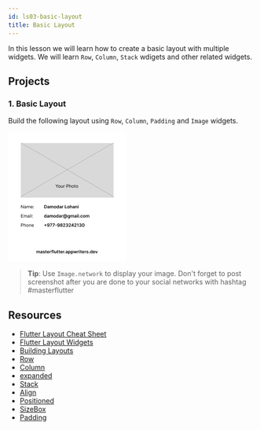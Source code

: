 ```yaml
---
id: ls03-basic-layout
title: Basic Layout
---
```


In this lesson we will learn how to create a basic layout with multiple widgets. We will learn `Row`, `Column`, `Stack` wdigets and other related widgets.

## Projects

### 1. Basic Layout

Build the following layout using `Row`, `Column`, `Padding` and `Image` widgets.

![Basic layout](/images/ch05-ls03-pr-01.png)

> **Tip**: Use `Image.network` to display your image. Don't forget to post screenshot after you are done to your social networks with hashtag #masterflutter

## Resources

- [Flutter Layout Cheat Sheet](https://medium.com/flutter-community/flutter-layout-cheat-sheet-5363348d037e)
- [Flutter Layout Widgets](https://flutter.dev/docs/development/ui/layout)
- [Building Layouts](https://docs.flutter.dev/development/ui/layout/tutorial)
- [Row](https://api.flutter.dev/flutter/widgets/Row-class.html)
- [Column](https://api.flutter.dev/flutter/widgets/Column-class.html)
- [expanded](https://api.flutter.dev/flutter/widgets/Expanded-class.html)
- [Stack](https://api.flutter.dev/flutter/widgets/Stack-class.html)
- [Align](https://api.flutter.dev/flutter/widgets/Align-class.html)
- [Positioned](https://api.flutter.dev/flutter/widgets/Positioned-class.html)
- [SizeBox](https://api.flutter.dev/flutter/widgets/SizedBox-class.html)
- [Padding](https://api.flutter.dev/flutter/widgets/Padding-class.html)